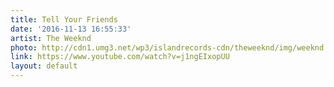 ```yaml
---
title: Tell Your Friends
date: '2016-11-13 16:55:33'
artist: The Weeknd
photo: http://cdn1.umg3.net/wp3/islandrecords-cdn/theweeknd/img/weeknd.jpg
link: https://www.youtube.com/watch?v=j1ngEIxopUU
layout: default
---
```

